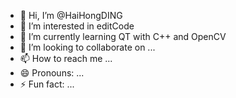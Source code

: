 - 👋 Hi, I’m @HaiHongDING
- 👀 I’m interested in editCode
- 🌱 I’m currently learning QT with C++ and OpenCV 
- 💞️ I’m looking to collaborate on ...
- 📫 How to reach me ...
- 😄 Pronouns: ...
- ⚡ Fun fact: ...

<!---
HaiHongDING/HaiHongDING is a ✨ special ✨ repository because its `README.md` (this file) appears on your GitHub profile.
You can click the Preview link to take a look at your changes.
--->
